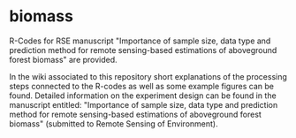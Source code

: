 biomass
=======

R-Codes for RSE manuscript "Importance of sample size, data type and prediction method for remote sensing-based estimations of aboveground forest biomass" are provided.


In the wiki associated to this repository short explanations of the processing steps connected to the R-codes as well as some example figures can be found. Detailed information on the experiment design can be found in the manuscript entitled:
"Importance of sample size, data type and prediction method for remote sensing-based estimations of aboveground forest biomass" (submitted to Remote Sensing of Environment).



